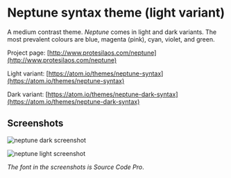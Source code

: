 # Neptune syntax theme (light variant)

A medium contrast theme. *Neptune* comes in light and dark variants. The most prevalent colours are blue, magenta (pink), cyan, violet, and green.

Project page: [http://www.protesilaos.com/neptune](http://www.protesilaos.com/neptune)

Light variant: [https://atom.io/themes/neptune-syntax](https://atom.io/themes/neptune-syntax)

Dark variant: [https://atom.io/themes/neptune-dark-syntax](https://atom.io/themes/neptune-dark-syntax)

## Screenshots

![neptune dark screenshot](https://raw.githubusercontent.com/protesilaos/prot16/master/neptune/img/neptune_dark_sample.png)

![neptune light screenshot](https://raw.githubusercontent.com/protesilaos/prot16/master/neptune/img/neptune_light_sample.png)

*The font in the screenshots is Source Code Pro*.

